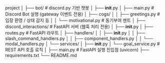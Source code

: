 project 
│
├── bot/                           # discord.py 기반 챗봇
│   ├── __init__.py
│   ├── main.py                    # Discord Bot 실행 (gateway 이벤트 전용)
│   ├── cogs/
│   │   ├── greetings.py           # 입장 환영 / 상태 감지 등
│   │   └── motivational.py        # 동기부여 멘트
│
├── discord_interactions/          # FastAPI 서버 (웹훅 처리 전용)
│   ├── __init__.py
│   ├── routes.py                  # FastAPI 라우트
│   ├── handlers/
│   │   ├── __init__.py
│   │   ├── slash_command_handlers.py
│   │   ├── component_handlers.py
│   │   └── modal_handlers.py
│   └── services/
│       ├── __init__.py
│       └── goal_service.py        # REST API 호출 로직
│
├── main.py                        # FastAPI 실행 진입점 (uvicorn)
├── requirements.txt
└── README.md
